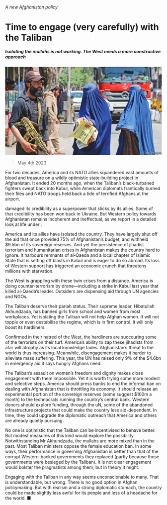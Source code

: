 ###### A new Afghanistan policy

# Time to engage (very carefully) with the Taliban 

##### Isolating the mullahs is not working. The West needs a more constructive approach 

![image](images/20230506_LDP001.jpg) 

> May 4th 2023 

For two decades, America and its NATO allies squandered vast amounts of blood and treasure on a wildly optimistic state-building project in Afghanistan. It ended 20 months ago, when the Taliban’s black-turbaned fighters swept back into Kabul, while American diplomats frantically burned their files and NATO troops held back a tide of terrified Afghans at the airport.

 damaged its credibility as a superpower that sticks by its allies. Some of that credibility has been won back in Ukraine. But Western policy towards Afghanistan remains incoherent and ineffectual, as we report in a detailed look at life under .

America and its allies have isolated the country. They have largely shut off the aid that once provided 75% of Afghanistan’s budget, and withheld $9.5bn of its sovereign reserves. And yet the persistence of jihadist terrorism and humanitarian crises in Afghanistan makes the country hard to ignore. It harbours remnants of al-Qaeda and a local chapter of Islamic State that is setting off blasts in Kabul and is eager to do so abroad. Its loss of Western support has triggered an economic crunch that threatens millions with starvation. 

The West is grappling with these twin crises from a distance. America is doing counter-terrorism by drone—including a strike in Kabul last year that killed al-Qaeda’s leader. Outsiders are dispensing aid through UN agencies and NGOs.

The Taliban deserve their pariah status. Their supreme leader, Hibatullah Akhundzada, has banned girls from school and women from most workplaces. Yet isolating the Taliban will not help Afghan women. It will not topple or even destabilise the regime, which is in firm control. It will only boost its hardliners.

Confirmed in their hatred of the West, the hardliners are succouring some of the terrorists on their turf. America’s ability to zap these jihadists from afar will atrophy as its local knowledge fades. Afghanistan’s threat to the world is thus increasing. Meanwhile, disengagement makes it harder to alleviate mass suffering. This year, the UN has raised only 9% of the $4.6bn in emergency aid it says hungry Afghans need.

The Taliban’s assault on women’s freedom and dignity makes close engagement with them impossible. Yet it is worth trying some more modest and selective steps. America should press banks to end the informal ban on dealing with Afghanistan that is throttling its economy. It should release an experimental portion of the sovereign reserves (some suggest $100m a month) to the technocrats running the country’s central bank. Western donors should explore funding, through the uN, some of the abandoned infrastructure projects that could make the country less aid-dependent. In time, they could upgrade the diplomatic outreach that America and others are already quietly pursuing.

No one is optimistic that the Taliban can be incentivised to behave better. But modest measures of this kind would explore the possibility. Notwithstanding Mr Akhundzada, the mullahs are more mixed than in the past. Most Taliban ministers oppose the female education ban. In some ways, their performance in governing Afghanistan is better than that of the corrupt Western-backed governments they replaced (partly because those governments were besieged by the Taliban). It is not clear engagement would bolster the pragmatists among them, but in theory it might.

Engaging with the Taliban in any way seems unconscionable to many. That is understandable, but wrong. There is no good option in Afghan policymaking. But with realism and a strong diplomatic stomach, the country could be made slightly less awful for its people and less of a headache for the world. ■

